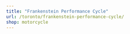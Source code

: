 ```yaml
---
title: "Frankenstein Performance Cycle"
url: /toronto/frankenstein-performance-cycle/
shop: motorcycle
---
```

